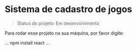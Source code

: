 # Sistema de cadastro de jogos

> Status do projeto: Em desenvolvimento

 Para rodar esse projeto na sua máquina, por favor digite:

 ...
 npm install react
 ...
